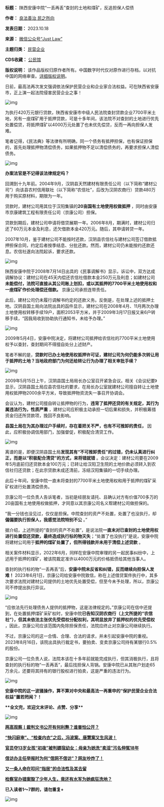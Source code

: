 

**标题：** 陕西安康中院“一丢再丢”查封的土地和煤矿，反追担保人偿债  

**作者：** [良法善治 民之所向](https://chinadigitaltimes.net/space/Just_Law)  

**发表日期：** 2023.10.18  

**来源：** [微信公众号“Just Law”](https://web.archive.org/web/20231018012330/https://mp.weixin.qq.com/s/7VDYGxoxMsJS_OjnBgXxXA)  

**主题归类：** [民营企业](https://chinadigitaltimes.net/space/民营企业)  

**CDS收藏：** [公民馆](https://chinadigitaltimes.net/space/%E5%85%AC%E6%B0%91%E9%A6%86)  

**版权说明：** 该作品版权归原作者所有。中国数字时代仅对原作进行存档，以对抗中国的网络审查。[详细版权说明](https://chinadigitaltimes.net/chinese/copyright)。


日前，最高法再次发文强调依法保护民营企业和企业家合法权益。可在陕西省安康市，正上演一起法院侵害民营企业之事！


![img](https://chinadigitaltimes.net/chinese/files/2023/10/post-701241-652f34927058d.)


为执行420万元银行贷款，陕西省安康市中级人民法院查封贷款企业7700平米土地，另有一座煤矿用于抵押贷款，可是十多年间，该法院不对查封的土地进行优先处置偿贷，将抵押煤矿以4000万元处置了也未优先偿贷，反而一再向担保人发难。


笔者记得，《民法典》等法律有所明确，同一个债务有抵押担保，也有保证担保的，首先处理抵押物清偿债务，如果抵押物不足以清偿债务的，再要求担保人清偿债务。


![img](https://chinadigitaltimes.net/chinese/files/2023/10/post-701241-652f349278b52.)


**办案法官是不记得该法律规定吗？** 


回溯到十九年前。2004年9月，汉阴县天然建材有限责任公司（以下简称“建材公司”）向该县农村信用联社（以下简称“农信社”，后改为汉阴农商行）贷款480万用于购买原材料，期限为一年。


贷款时，建材公司用其位于汉阳集镇的**20亩国有土地使用权做抵押** ，同时由安康市京康建筑工程有限责任公司（京康公司）担保。


贷款到期后，建材公司申请将借贷展期一年。2006年8月，期满时，建材公司归还了60万元本金及利息，还欠借款本金420万元。随后，其申请转贷一年。


2007年10月，鉴于建材公司不能按时还款，汉阴县农信社与建材公司签订借款抵押担保合同，约定后者按季结息、分批还款。然而，建材公司仍未能按约还款还息。农信社遂向法院起诉，要求还款。


![img](https://chinadigitaltimes.net/chinese/files/2023/10/post-701241-652f349284827.)


陕西安康中院于2008年7月14日出具的《民事调解书》显示，诉讼中，双方达成调解协议：建材公司在45天内偿还农信社借款本金250万元及利息；如建材公司**未能偿付，法院可直接从其公司账上划扣，或以其抵押的7700平米土地使用权和一座煤矿作价处理偿还借款。** 京康公司承担连带责任。


此后，建材公司仍未履行调解书约定的还款义务。反倒是，在处理上述的抵押土地。汉阴县国土局向法院出具的函件显示，建材公司在2008年4月、11月两次办理土地使用权转移手续19户，面积2053平方米，并于2009年3月17日报又来6户转移手续，“因我局收到协助执行通知书，未给予办理。”


![img](https://chinadigitaltimes.net/chinese/files/2023/10/post-701241-652f34928d241.)


2009年5月4日，安康中院决定，将建材公司抵押给农信社的7700平米土地使用权予以查封，查封期间不得擅自处分上述财产。


笔者不解的是，**贷款时已办土地使用权抵押许可证，建材公司为何仍能多次转让用于抵押的土地？当地政府部门为何还给转让行为办理了相关审批手续？** 


![img](https://chinadigitaltimes.net/chinese/files/2023/10/post-701241-652f349295b9c.)


2009年5月15日上午，汉阴县国土局局长办公室召开紧急会议。相关《会议纪要》显示，汉阴县国土局应县农信社的要求，在局长办公室就建材公司擅自转让土地使用权抵押物2000余平方米，导致抵押物资流失一事召开协调会。


会议认为，建材公司擅自转让抵押物的行为，**违背了抵押还贷的有关规定，其行为属违法行为，性质严重** ，建材公司应积极主动承担一切后果和损失，并积极筹措资金归还所贷款项，挽回不良影响。


**县国土局在为其办理过户手续时，存在着把关不严，也有不可推卸的责任，** 因此，应积极协调信用部门，加强督促，积极配合清贷工作。


![img](https://chinadigitaltimes.net/chinese/files/2023/10/post-701241-652f34929d96f.)


离谱的是，即便汉阴县国土局**发现其有“不可推卸责任”的过错，仍未认真进行纠正，而是以“积极配合清贷”的方式，来将错就错** 。会议决定：建材公司要在2009年5月底前归还贷款本金100万元；已转让给汉阳卫生院的土地价款必须转入到农信社归还贷款；在此宗贷款未成还清前，冻结汉阳集镇的一切手续办理。


此后十年间，安康中院一直未将查封的7700平米土地使用权和用于抵押的煤矿采矿权进行处置清偿债务。


京康公司一位负责人告诉笔者，当初是经朋友请托、且确认对方有价值700多万的20亩国有土地使用权做抵押，才同意以其京康公司名义帮建材公司做担保的。


“我一分钱也没见过，仅仅是担保。中院查封的资产不处置，处置了也没执行，却**偏偏要执行担保人，我感觉法院特别不公** 。”


据介绍，上述所提的“查封的资产不处置”，是说法院**一直未对已查封的土地使用权进行处置偿还贷款，最终造成执行标的物灭失**；“处置了也没执行”是说，安康中院将建材公司用于**抵押的煤矿处置了，但所得钱款并未用于清偿上述贷款** 。


相关案件材料显示，2022年6月，同样在安康中院审理的另一起民事纠纷中，上述用于抵押的煤矿，被该院裁定准许以4000万元的价格抵债给其他当事人。


查封的执行标的物“一丢再丢”后，**安康中院未反省和纠错，反而继续向担保人发难！** 2023年6月1日，京康公司给安康中院致信，称在上述借贷案件执行中，其多次要求法院对建材公司提供的土地优先处置受偿，但至今未予处理，所以，京康公司不停提出执行异议。


![img](https://chinadigitaltimes.net/chinese/files/2023/10/post-701241-652f3492a5329.)


“应依法先行处理债务人提供的抵押物，这是法律规定的。”京康公司在信中还提到，在处置抵押煤矿采矿权时，安康中院**已告知汉阴农商行（上文所提的“农信社”），但其未依法主张优先受偿权分配权利，其明显放弃了抵押权的优先受偿权** ，因此，京康公司应该范围内免除担保责任，法院应终止对京康公司继续执行。


不过，京康公司的这一合情、合理、合法的请求，并未引起安康中院的重视。2023年8月16日，该院出具执行裁定书，要拍卖、变卖京康公司持有某银行0.5%的股份。


京康公司一位负责人说，法院本该在十多年前就能完成执行，但其消极执行，且将查封的执行标的物“一丢再丢”，最后找担保人背锅。安康中院已从其账户划走65万余元，还要将其持有的银行股权进行拍卖，这是严重的违法行为。


![img](https://chinadigitaltimes.net/chinese/files/2023/10/post-701241-652f3492ac367.)


**安康中院的这一波骚操作，算不算对中央和最高法一再重申的“保护民营企业合法权益”置若罔闻？！** 


**\*\***全文完，欢迎文末评论、点赞、分享**\*\*** 


![img](https://chinadigitaltimes.net/chinese/files/2023/10/post-701241-652f3492b2460.gif)


**[两高观察丨裁判文书公开有何利弊？谁害怕公开？](https://mp.weixin.qq.com/s?__biz=MzAxOTU5MDI1MQ==&mid=2247485956&idx=1&sn=e7a4b33d970207517ae92fe737d374ff&chksm=9bc5f700acb27e169826c11a4be3abdd9a98b862731b00666c890eafc4146915fc53155d5888&scene=21#wechat_redirect)** 


**[“快闪庭审”、“检查内衣”之后，冯波案、唐慧案又生风波！](https://mp.weixin.qq.com/s?__biz=MzAxOTU5MDI1MQ==&mid=2247486009&idx=1&sn=b27252851e2778623f831c445537a3ce&chksm=9bc5f73dacb27e2b53b6acaafa4742909085c79fd0e204583b956813f09813eebda0fe856cad&scene=21#wechat_redirect)** 


**[官员夺13岁女孩“初夜”被判嫖宿幼女：母亲为她洗“卖淫”污名伸冤18年](https://mp.weixin.qq.com/s?__biz=MzAxOTU5MDI1MQ==&mid=2247485923&idx=1&sn=85ffbe36e5981ab1cf63df5fb8c1f2af&chksm=9bc5f4e7acb27df1d12b977ded6b3720a2bddfbb4b1dd58da1851bc18c4bcfcbf1f507bcbc3e&scene=21#wechat_redirect)** 


**[信访办主任举报时为何“信网不信访”？网友吵炸了！](https://mp.weixin.qq.com/s?__biz=MzAxOTU5MDI1MQ==&mid=2247485911&idx=1&sn=9539ef1ddbba225be6d9ce42350a81e5&chksm=9bc5f4d3acb27dc5775886a95c4247304b3af0abf28776d7c95db2d8e7705c601c067e7ee10b&scene=21#wechat_redirect)** 


**[又一条人命在叩问“指居”的合法性及其去留](https://mp.weixin.qq.com/s?__biz=MzAxOTU5MDI1MQ==&mid=2247485896&idx=1&sn=1ad541e2ef9c756dabe0587ae3d0c7aa&chksm=9bc5f4ccacb27dda9b1cba1f1bfd4a3a591c97f0c1d5222e93658bcf919f7da5cc61aa6d255e&scene=21#wechat_redirect)** 


**[检察官办错案毁了少年人生，竟还有水军为她疯狂洗地？](https://mp.weixin.qq.com/s?__biz=MzAxOTU5MDI1MQ==&mid=2247485782&idx=1&sn=c6bd1771252c7c64691110e1048ba653&chksm=9bc5f452acb27d441873a10c65d0cb30917720ed34f383f090031ad66bb21a81c075fca498cb&scene=21#wechat_redirect)** 


**已入读者1～7群的，请勿重复+** 


![img](https://chinadigitaltimes.net/chinese/files/2023/10/post-701241-652f3492bbe8a.)

